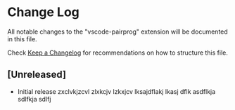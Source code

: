 # Change Log
All notable changes to the "vscode-pairprog" extension will be documented in this file.

Check [Keep a Changelog](http://keepachangelog.com/) for recommendations on how to structure this file.

## [Unreleased]
- Initial release zxclvkjzcvl zlxkcjv lzkxjcv  lksajdflakj lkasj dflk asdflkja sdlfkja sdlfj